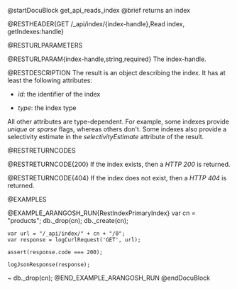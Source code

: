 
@startDocuBlock get_api_reads_index
@brief returns an index

@RESTHEADER{GET /_api/index/{index-handle},Read index, getIndexes:handle}

@RESTURLPARAMETERS

@RESTURLPARAM{index-handle,string,required}
The index-handle.

@RESTDESCRIPTION
The result is an object describing the index. It has at least the following
attributes:

- *id*: the identifier of the index

- *type*: the index type

All other attributes are type-dependent. For example, some indexes provide
*unique* or *sparse* flags, whereas others don't. Some indexes also provide
a selectivity estimate in the *selectivityEstimate* attribute of the result.

@RESTRETURNCODES

@RESTRETURNCODE{200}
If the index exists, then a *HTTP 200* is returned.

@RESTRETURNCODE{404}
If the index does not exist, then a *HTTP 404*
is returned.

@EXAMPLES

@EXAMPLE_ARANGOSH_RUN{RestIndexPrimaryIndex}
    var cn = "products";
    db._drop(cn);
    db._create(cn);

    var url = "/_api/index/" + cn + "/0";
    var response = logCurlRequest('GET', url);

    assert(response.code === 200);

    logJsonResponse(response);
  ~ db._drop(cn);
@END_EXAMPLE_ARANGOSH_RUN
@endDocuBlock
